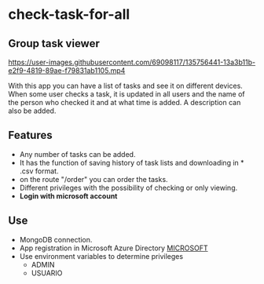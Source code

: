 # check-task-for-all
## Group task viewer

https://user-images.githubusercontent.com/69098117/135756441-13a3b11b-e2f9-4819-89ae-f79831ab1105.mp4

With this app you can have a list of tasks and see it on different devices.
When some user checks a task, it is updated in all users and the name of the person who checked it and at what time is added.
A description can also be added.

## Features
- Any number of tasks can be added.
- It has the function of saving history of task lists and downloading in * .csv format.
- on the route "/order" you can order the tasks.
- Different privileges with the possibility of checking or only viewing.
- **Login with microsoft account** 

## Use
- MongoDB connection.
- App registration in Microsoft Azure Directory [MICROSOFT](https://docs.microsoft.com/en-us/azure/active-directory/develop/tutorial-v2-nodejs-webapp-msal)
- Use environment variables to determine privileges
  - ADMIN
  - USUARIO
